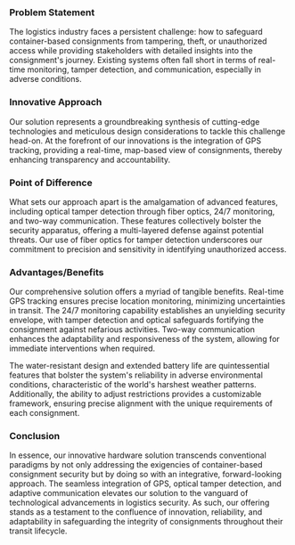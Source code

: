 ### Problem Statement

The logistics industry faces a persistent challenge: how to safeguard container-based consignments from tampering, theft, or unauthorized access while providing stakeholders with detailed insights into the consignment's journey. Existing systems often fall short in terms of real-time monitoring, tamper detection, and communication, especially in adverse conditions.

### Innovative Approach

Our solution represents a groundbreaking synthesis of cutting-edge technologies and meticulous design considerations to tackle this challenge head-on. At the forefront of our innovations is the integration of GPS tracking, providing a real-time, map-based view of consignments, thereby enhancing transparency and accountability.

### Point of Difference

What sets our approach apart is the amalgamation of advanced features, including optical tamper detection through fiber optics, 24/7 monitoring, and two-way communication. These features collectively bolster the security apparatus, offering a multi-layered defense against potential threats. Our use of fiber optics for tamper detection underscores our commitment to precision and sensitivity in identifying unauthorized access.

### Advantages/Benefits

Our comprehensive solution offers a myriad of tangible benefits. Real-time GPS tracking ensures precise location monitoring, minimizing uncertainties in transit. The 24/7 monitoring capability establishes an unyielding security envelope, with tamper detection and optical safeguards fortifying the consignment against nefarious activities. Two-way communication enhances the adaptability and responsiveness of the system, allowing for immediate interventions when required.

The water-resistant design and extended battery life are quintessential features that bolster the system's reliability in adverse environmental conditions, characteristic of the world's harshest weather patterns. Additionally, the ability to adjust restrictions provides a customizable framework, ensuring precise alignment with the unique requirements of each consignment.

### Conclusion

In essence, our innovative hardware solution transcends conventional paradigms by not only addressing the exigencies of container-based consignment security but by doing so with an integrative, forward-looking approach. The seamless integration of GPS, optical tamper detection, and adaptive communication elevates our solution to the vanguard of technological advancements in logistics security. As such, our offering stands as a testament to the confluence of innovation, reliability, and adaptability in safeguarding the integrity of consignments throughout their transit lifecycle.
